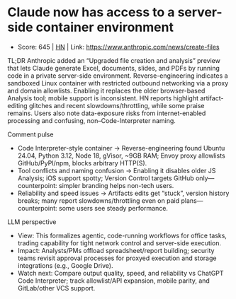 # Claude now has access to a server-side container environment

- Score: 645 | [HN](https://news.ycombinator.com/item?id=45182381) | Link: https://www.anthropic.com/news/create-files

TL;DR
Anthropic added an “Upgraded file creation and analysis” preview that lets Claude generate Excel, documents, slides, and PDFs by running code in a private server-side environment. Reverse-engineering indicates a sandboxed Linux container with restricted outbound networking via a proxy and domain allowlists. Enabling it replaces the older browser-based Analysis tool; mobile support is inconsistent. HN reports highlight artifact-editing glitches and recent slowdowns/throttling, while some praise remains. Users also note data-exposure risks from internet-enabled processing and confusing, non–Code-Interpreter naming.

Comment pulse
- Code Interpreter-style container → Reverse-engineering found Ubuntu 24.04, Python 3.12, Node 18, gVisor, ~9GB RAM; Envoy proxy allowlists GitHub/PyPI/npm, blocks arbitrary HTTP(S).
- Tool conflicts and naming confusion → Enabling it disables older JS Analysis; iOS support spotty; Version Control targets GitHub only—counterpoint: simpler branding helps non-tech users.
- Reliability and speed issues → Artifacts edits get “stuck”, version history breaks; many report slowdowns/throttling even on paid plans—counterpoint: some users see steady performance.

LLM perspective
- View: This formalizes agentic, code-running workflows for office tasks, trading capability for tight network control and server-side execution.
- Impact: Analysts/PMs offload spreadsheet/report building; security teams revisit approval processes for proxyed execution and storage integrations (e.g., Google Drive).
- Watch next: Compare output quality, speed, and reliability vs ChatGPT Code Interpreter; track allowlist/API expansion, mobile parity, and GitLab/other VCS support.
